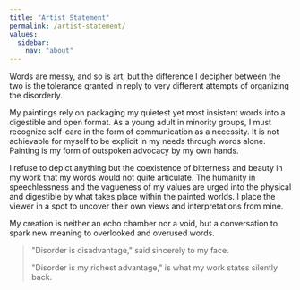 ```yaml
---
title: "Artist Statement"
permalink: /artist-statement/
values:
  sidebar:
    nav: "about"
---
```


Words are messy, and so is art, but the difference I decipher between the two is the tolerance granted in reply to very different attempts of organizing the disorderly.

My paintings rely on packaging my quietest yet most insistent words into a digestible and open format. As a young adult in minority groups, I must recognize self-care in the form of communication as a necessity. It is not achievable for myself to be explicit in my needs through words alone. Painting is my form of outspoken advocacy by my own hands.

I refuse to depict anything but the coexistence of bitterness and beauty in my work that my words would not quite articulate. The humanity in speechlessness and the vagueness of my values are urged into the physical and digestible by what takes place within the painted worlds. I place the viewer in a spot to uncover their own views and interpretations from mine.

My creation is neither an echo chamber nor a void, but a conversation to spark new meaning to overlooked and overused words.
 
> "Disorder is disadvantage,"
said sincerely to my face.
> 
> "Disorder is my richest advantage,"
is what my work states silently back.
